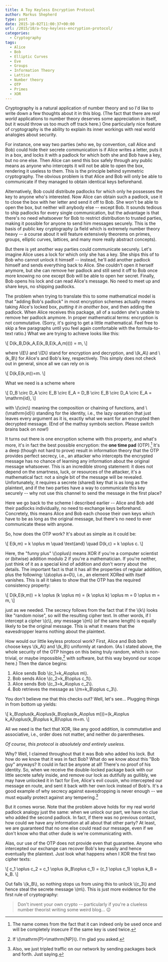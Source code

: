 ```yaml
---
title: A Toy Keyless Encryption Protocol
author: Markus Shepherd
type: post
date: 2015-10-02T11:00:37+00:00
url: /2015/10/a-toy-keyless-encryption-protocol/
categories:
  - Cryptography
tags:
  - Alice
  - Bob
  - Elliptic Curves
  - Eve
  - Groups
  - Information Theory
  - Lattice
  - Number theory
  - OTP
  - Primes
  - XOR
---
```


Cryptography is a natural application of number theory and so I'd like to write down a few thoughts about it in this blog. (The fact that there are _real world_ applications to number theory deserves some appreciation in itself, but it would throw us too much off track here.) One particularly nice feature of cryptography is the ability to explain its inner workings with real world analogies about security.

For instance, one way two parties (who we, by convention, call Alice and Bob) could hide their secrete communication is if Alice writes a letter, puts it in a box, and locks it with a padlock for which both she and Bob have a key, but no one else. Then Alice can send this box safely through any public means as anyone who intercepts it will not be able to open the box, rendering it useless to them. This is the principle behind symmetric cryptography. The obvious problem is that Alice and Bob will only be able to communicate if they managed to obtain identical keys beforehand.

Alternatively, Bob could distribute padlocks for which only he possesses the key to anyone who's interested. Now Alice can obtain such a padlock, use it to close the box with her letter and send it off to Bob. She won't be able to open the box, but neither will anybody else -- except Bob. It sounds tedious to ship padlocks for every single communication, but the advantage is that there's no need whatsoever for Bob to restrict distribution to trusted parties, making it possible for anyone to send him messages securely. This is the basis of public key cryptography (a field which is extremely number theory heavy -- a course about it will feature extensively theorems on primes, groups, elliptic curves, lattices, and many more really abstract concepts).

But there is yet another way parties could communicate securely. Let's imagine Alice uses a lock for which only she has a key. She ships this of to Bob who cannot unlock it himself -- instead, he'll add another padlock himself and sends everything back to Alice. She couldn't open it herself anymore, but she can remove her padlock and still send it off to Bob once more knowing no one except Bob will be able to open her secret. Finally, Bob opens his lock and can read Alice's message. No need to meet up and share keys, no shipping padlocks.

<!-- more -->

The problem when trying to translate this to some mathematical model is that "adding Bob's padlock" in most encryption schemes actually means taking Alice's locked box, _putting it in another box_, and then adding the padlock. When Alice receives this package, all of a sudden she's unable to remove her padlock anymore. In proper mathematical terms: encryption is not commutative. (Sorry, it's going to get a little mathematical. Feel free to skip a few paragraphs until you feel again comfortable with the formula-to-text ratio.) What we are trying to achieve looks like this:

\\[ D(k_B,D(k_A,E(k_B,E(k_A,m)))) = m, \\]

where \\(E\\) and \\(D\\) stand for encryption and decryption, and \\(k_A\\) and \\(k_B\\) for Alice's and Bob's key, respectively. This simply does not check out in general, since all we can rely on is

\\[ D(k,E(k,m))=m. \\]

What we need is a scheme where

\\[ D_B \circ D_A \circ E_B \circ E_A = D_B \circ E_B \circ D_A \circ E_A = \mathrm{id}, \\]

with \\(\circ\\) meaning the composition or chaining of functions, and \\(\mathrm{id}\\) standing for the identity, i.e., the lazy operation that just leaves every argument as it is, exactly what we want for an encrypted then decrypted message. (End of the mathsy symbols section. Please switch brains back on _now_!)

It turns out there is one encryption scheme with this property, and what's more, it's in fact the best possible encryption: the **one time pad** (OTP).[^otp] It's a deep (though not hard to prove) result in information theory that the OTP provides perfect secrecy, i.e., an attacker who intercepts the encrypted message has no chance of learning any information about the original message whatsoever. This is an incredible strong statement: it does not depend on the smartness, luck, or resources of the attacker, it's a mathematical fact: not a single bit of the message will be revealed. Unfortunately, it requires a secrete (shared) key that is as long as the plaintext, and if the two parties have a way to communicate this key securely -- why not use this channel to send the message in the first place?

Here we go back to the scheme I described earlier --  Alice and Bob add their padlocks individually, no need to exchange keys beforehand. Concretely, this means Alice and Bob each choose their own keys which have to be as long as the original message, but there's no need to ever communicate these with anyone.

So, how does the OTP work? It's about as simple as it could be:

\\[ E(k,m) = k \oplus m \quad \text{and} \quad D(k,c) = k \oplus c. \\]

Here, the "funny plus" \\(\oplus\\) means XOR if you're a computer scientist or (bitwise) addition modulo 2 if you're a mathematician. If you're neither, just think of it as a special kind of addition and don't worry about the details. The important fact is that it has all the properties of regular addition, plus the following: \\(a\oplus a=0\\), i.e., an element XORed with itself vanishes. This is all it takes to show that the OTP has the required consistency property:

\\[ D(k,E(k,m)) = k \oplus (k \oplus m) = (k \oplus k) \oplus m = 0 \oplus m = m, \\]

just as we needed. The secrecy follows from the fact that if the \\(k\\) looks like "random noise", so will the resulting cipher text. In other words, if I intercept a cipher \\(c\\), _any_ message \\(m\\) (of the same length) is equally likely to be the original message. This is what it means that the eavesdropper learns nothing about the plaintext.

How would our little keyless protocol work? First, Alice and Bob both choose keys \\(k_A\\) and \\(k_B\\) uniformly at random. (As I stated above, the whole security of the OTP hinges on this being truly random, which is non-trivial, or maybe impossible,[^pvnp] with software, but this way beyond our scope here.) Then the dance begins:

1. Alice sends Bob \\(c_1=k_A\oplus m\\).
2. Bob sends Alice \\(c_2=k_B\oplus c_1\\).
3. Alice sends Bob \\(c_3=k_A\oplus c_2\\).
4. Bob retrieves the message as \\(m=k_B\oplus c_3\\).

You don't believe me that this checks out? Well, let's see... Plugging things in from bottom up yields:

\\[ k_B\oplus(k_A\oplus(k_B\oplus(k_A\oplus m)))=(k_A\oplus k_A)\oplus(k_B\oplus k_B)\oplus m=m. \\]

All we need is the fact that XOR, like any good addition, is commutative and associative, i.e., order does not matter, and neither do parentheses.

_Of course, this protocol is absolutely and entirely useless._

Why? Well, I claimed throughout that it was Bob who added his lock. But how do we know that it was in fact Bob? What do we know about this "Bob guy" anyways? It could in fact be anyone at all! There's no proof of his identity. So, when we receive the double-locked package back with our little secrete safely inside, and remove our lock as dutifully as gullibly, we may have unlocked it in fact for Eve, Alice's evil cousin, who intercepted our message en route, and sent it back with her own lock instead of Bob's. It's a good example of why secrecy against eavesdropping is never enough --  we must equally protect against any tempering.[^traffic]

But it comes worse. Note that the problem above holds for my real world padlock analogy just the same: when we unlock our part, we have no clue who added the second padlock. In fact, if there was no previous contact, how could we have any information at all about that other party? At least, we are guaranteed that no one else could read our message, even if we don't know who that other dude is we're communicating with.

Alas, our use of the OTP does not provide even that guarantee. Anyone who intercepted our exchange can recover Bob's key easily and hence eventually the plaintext. Just look what happens when I XOR the first two cipher texts:

\\[ c_1 \oplus c_2 = c_1 \oplus (k_B\oplus c_1) = (c_1 \oplus c_1) \oplus k_B = k_B. \\]

Out falls \\(k_B\\), so nothing stops us from using this to unlock \\(c_3\\) and hence steal the secrete message \\(m\\). This is just more evidence for the first rule of cryptography:


> Don't invent your own crypto -- particularly if you're a clueless number theorist writing some weird blog... 😉

[^otp]: The name comes from the fact that it can indeed only be used once and will be completely insecure if the same key is used twice.
[^pvnp]: If \\(\mathrm{P}=\mathrm{NP}\\). I'm glad you asked.
[^traffic]: Also, we just tripled traffic on our network by sending packages back and forth. Just saying.

